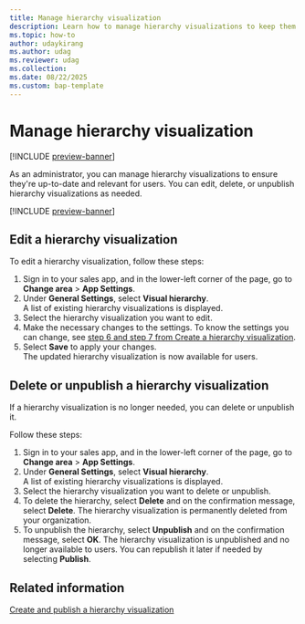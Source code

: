 ```yaml
---
title: Manage hierarchy visualization
description: Learn how to manage hierarchy visualizations to keep them relevant and useful for users.
ms.topic: how-to
author: udaykirang
ms.author: udag
ms.reviewer: udag
ms.collection: 
ms.date: 08/22/2025
ms.custom: bap-template 
---
```


# Manage hierarchy visualization

[!INCLUDE [preview-banner](~/../shared-content/shared/preview-includes/preview-banner.md)]

As an administrator, you can manage hierarchy visualizations to ensure they're up-to-date and relevant for users. You can edit, delete, or unpublish hierarchy visualizations as needed.

[!INCLUDE [preview-banner](~/../shared-content/shared/preview-includes/preview-note-d365.md)]

## Edit a hierarchy visualization

To edit a hierarchy visualization, follow these steps:

1. Sign in to your sales app, and in the lower-left corner of the page, go to **Change area** > **App Settings**.  
1. Under **General Settings**, select **Visual hierarchy**.  
    A list of existing hierarchy visualizations is displayed.  
1. Select the hierarchy visualization you want to edit.
1. Make the necessary changes to the settings. To know the settings you can change, see [step 6 and step 7 from Create a hierarchy visualization](create-activate-hierarchy-visualizations.md#create-a-hierarchy-visualization).  
1. Select **Save** to apply your changes.  
    The updated hierarchy visualization is now available for users.  

## Delete or unpublish a hierarchy visualization

If a hierarchy visualization is no longer needed, you can delete or unpublish it.

Follow these steps:

1. Sign in to your sales app, and in the lower-left corner of the page, go to **Change area** > **App Settings**.  
1. Under **General Settings**, select **Visual hierarchy**.  
    A list of existing hierarchy visualizations is displayed.  
1. Select the hierarchy visualization you want to delete or unpublish.
1. To delete the hierarchy, select **Delete** and on the confirmation message, select **Delete**.
    The hierarchy visualization is permanently deleted from your organization.  
1. To unpublish the hierarchy, select **Unpublish** and on the confirmation message, select **OK**.
    The hierarchy visualization is unpublished and no longer available to users. You can republish it later if needed by selecting **Publish**.  

## Related information

[Create and publish a hierarchy visualization](create-activate-hierarchy-visualizations.md)  